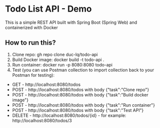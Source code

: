 # Todo List API - Demo
This is a simple REST API built with Spring Boot (Spring Web) and containerized with Docker

## How to run this?
1. Clone repo: gh repo clone duc-lq/todo-api
2. Build Docker image: docker build -t todo-api .
3. Run container: docker run -p 8080:8080 todo-api
4. Test (you can use Postman collection to import collection back to your Postman for testing):
- GET - http://localhost:8080/todos
- POST - http://localhost:8080/todos with body {"task":"Clone repo"}
- POST - http://localhost:8080/todos with body {"task":"Build docker image"}
- POST - http://localhost:8080/todos with body {"task":"Run container"}
- POST - http://localhost:8080/todos with body {"task":"Test API"}
- DELETE - http://localhost:8080/todos/{id} - for example: http://localhost:8080/todos/3 